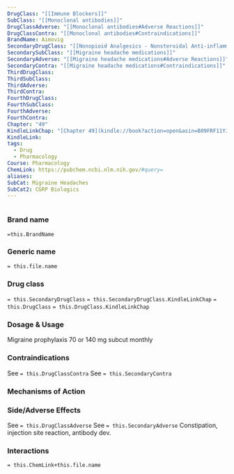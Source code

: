 ```yaml
---
DrugClass: "[[Immune Blockers]]"
SubClass: "[[Monoclonal antibodies]]"
DrugClassAdverse: "[[Monoclonal antibodies#Adverse Reactions]]"
DrugClassContra: "[[Monoclonal antibodies#Contraindications]]"
BrandName: Aimovig
SecondaryDrugClass: "[[Nonopioid Analgesics - Nonsteroidal Anti-inflammatory Drugs]]"
SecondarySubClass: "[[Migraine headache medications]]"
SecondaryAdverse: "[[Migraine headache medications#Adverse Reactions]]"
SecondaryContra: "[[Migraine headache medications#Contraindications]]"
ThirdDrugClass: 
ThirdSubClass: 
ThirdAdverse: 
ThirdContra: 
FourthDrugClass: 
FourthSubClass: 
FourthAdverse: 
FourthContra: 
Chapter: "49"
KindleLinkChap: "[Chapter 49](kindle://book?action=open&asin=B09FRF11YJ&location=28643)"
KindleLink: 
tags:
  - Drug
  - Pharmacology
Course: Pharmacology
ChemLink: https://pubchem.ncbi.nlm.nih.gov/#query=
aliases: 
SubCat: Migraine Headaches
SubCat2: CGRP Biologics
---
```

```smiles

```

### Brand name
`=this.BrandName`

### Generic name
`= this.file.name`

### Drug class 
`= this.SecondaryDrugClass`
	`= this.SecondaryDrugClass.KindleLinkChap`
`= this.DrugClass`
	`= this.DrugClass.KindleLinkChap`

### Dosage & Usage
Migraine prophylaxis
70 or 140 mg subcut monthly

### Contraindications
See `= this.DrugClassContra`
See `= this.SecondaryContra`

### Mechanisms of Action


### Side/Adverse Effects
See `= this.DrugClassAdverse`
See `= this.SecondaryAdverse`
Constipation, injection site reaction, antibody dev.

### Interactions

`= this.ChemLink+this.file.name`


